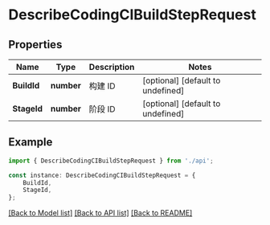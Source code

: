 # DescribeCodingCIBuildStepRequest


## Properties

Name | Type | Description | Notes
------------ | ------------- | ------------- | -------------
**BuildId** | **number** | 构建 ID | [optional] [default to undefined]
**StageId** | **number** | 阶段 ID | [optional] [default to undefined]

## Example

```typescript
import { DescribeCodingCIBuildStepRequest } from './api';

const instance: DescribeCodingCIBuildStepRequest = {
    BuildId,
    StageId,
};
```

[[Back to Model list]](../README.md#documentation-for-models) [[Back to API list]](../README.md#documentation-for-api-endpoints) [[Back to README]](../README.md)
